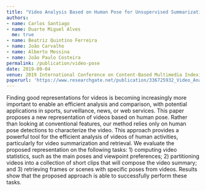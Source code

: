 ```yaml
---
title: "Video Analysis Based on Human Pose for Unsupervised Summarization and Retrieval"
authors:
- name: Carlos Santiago
- name: Duarte Miguel Alves
  me: true
- name: Beatriz Quintino Ferreira
- name: João Carvalho
- name: Alberto Messina
- name: João Paulo Costeira
permalink: /publication/video-pose
date: 2019-09-04
venue: 2019 International Conference on Content-Based Multimedia Indexing (CBMI)
paperurl: 'https://www.researchgate.net/publication/336725932_Video_Analysis_Based_on_Human_Pose_for_Unsupervised_Summarization_and_Retrieval'
---
```


Finding good representations for videos is becoming increasingly more important to enable an efficient analysis and comparison, with potential applications in sports, surveillance, news, or web services. This paper proposes a new representation of videos based on human pose. Rather than looking at conventional features, our method relies only on human pose detections to characterize the video. This approach provides a powerful tool for the efficient analysis of videos of human activities, particularly for video summarization and retrieval. We evaluate the proposed representation on the following tasks: 1) computing video statistics, such as the main poses and viewpoint preferences; 2) partitioning videos into a collection of short clips that will compose the video summary; and 3) retrieving frames or scenes with specific poses from videos. Results show that the proposed approach is able to successfully perform these tasks.